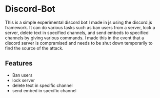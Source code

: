 # Discord-Bot
This is a simple experimental discord bot I made in js using the discord.js framework. It can do various tasks such as ban users from a server, lock a server, delete text in specified channels, and send embeds to specified channels by giving various commands. I made this in the event that a discord server is compramised and needs to be shut down temporarily to find the source of the attack. 
## Features
- Ban users
- lock server
- delete text in specific channel
- send embed in specific channel

